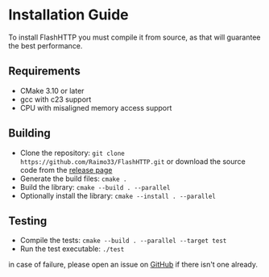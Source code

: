 # Installation Guide

To install FlashHTTP you must compile it from source, as that will guarantee the best performance.

## Requirements

  - CMake 3.10 or later
  - gcc with c23 support
  - CPU with misaligned memory access support

## Building

  - Clone the repository: ```git clone https://github.com/Raimo33/FlashHTTP.git``` or download the source code from the [release page](https://github.com/Raimo33/FlashHTTP/releases)
  - Generate the build files: ```cmake .```
  - Build the library: ```cmake --build . --parallel```
  - Optionally install the library: ```cmake --install . --parallel```

## Testing
  
  - Compile the tests: ```cmake --build . --parallel --target test```
  - Run the test executable: ```./test```

in case of failure, please open an issue on [GitHub](https://github.com/Raimo33/FlashHTTP/labels/test-failed) if there isn't one already.